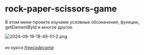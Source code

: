 # rock-paper-scissors-game

В этом мини-проекте изучаем условные обозначения, функции, getElementById и многое другое.

![2024-09-19-18-49-51-2.png](https://i.postimg.cc/VNrtf6Jb/2024-09-19-18-49-51-2.png)

###### из курса [freecodecamp](https://www.freecodecamp.org/learn/2022/responsive-web-design/)